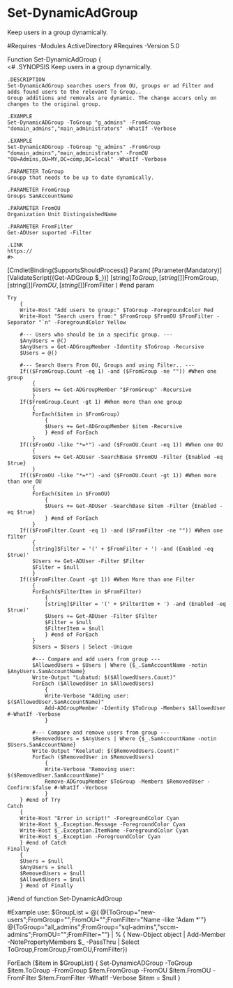 # Set-DynamicAdGroup
Keep users in a group dynamically.


#Requires -Modules ActiveDirectory
#Requires -Version 5.0

Function Set-DynamicAdGroup
    {  
    <#
    .SYNOPSIS
    Keep users in a group dynamically.

    .DESCRIPTION
    Set-DynamicAdGroup searches users from OU, groups or ad Filter and adds found users to the relevant To Group..
    Group additions and removals are dynamic. The change accurs only on changes to the original group.

    .EXAMPLE
    Set-DynamicADGroup -ToGroup "g_admins" -FromGroup "domain_admins","main_administrators" -WhatIf -Verbose

    .EXAMPLE
    Set-DynamicADGroup -ToGroup "g_admins" -FromGroup "domain_admins","main_administrators" -FromOU "OU=Admins,OU=MY,DC=comp,DC=local" -WhatIf -Verbose

    .PARAMETER ToGroup
    Groupp that needs to be up to date dynamically.

    .PARAMETER FromGroup
    Groups SamAccountName

    .PARAMETER FromOU
    Organization Unit DistinguishedName

    .PARAMETER FromFilter
    Get-ADUser suported -Filter

    .LINK
    https://
    #>

[CmdletBinding(SupportsShouldProcess)]
Param(
    [Parameter(Mandatory)]
    [ValidateScript({Get-ADGroup $_})]
    [string]$ToGroup,
    [string[]]$FromGroup,
    [string[]]$FromOU,
    [string[]]$FromFilter
    ) #end param

    Try
        {
        Write-Host "Add users to group:" $ToGroup -ForegroundColor Red
        Write-Host "Search users from:" $FromGroup $FromOU $FromFilter -Separator "`n" -ForegroundColor Yellow

        #--- Users who should be in a specific group. ---
        $AnyUsers = @()
        $AnyUsers = Get-ADGroupMember -Identity $ToGroup -Recursive
        $Users = @()

        #--- Search Users From OU, Groups and using Filter.. ---
        If(($FromGroup.Count -eq 1) -and ($FromGroup -ne "")) #When one group
            {
            $Users += Get-ADGroupMember "$FromGroup" -Recursive
            }
        If($FromGroup.Count -gt 1) #When more than one group
            {
            ForEach($item in $FromGroup)
                {
                $Users += Get-ADGroupMember $item -Recursive
                } #end of ForEach
            }
        If(($FromOU -like "*=*") -and ($FromOU.Count -eq 1)) #When one OU
            {
            $Users += Get-ADUser -SearchBase $FromOU -Filter {Enabled -eq $true}
            }
        If(($FromOU -like "*=*") -and ($FromOU.Count -gt 1)) #When more than one OU
            {
            ForEach($item in $FromOU)
                {
                $Users += Get-ADUser -SearchBase $item -Filter {Enabled -eq $true}
                } #end of ForEach
            }
        If(($FromFilter.Count -eq 1) -and ($FromFilter -ne "")) #When one filter
            {
            [string]$Filter = '(' + $FromFilter + ') -and (Enabled -eq $true)'
            $Users += Get-ADUser -Filter $Filter
            $Filter = $null
            }
        If(($FromFilter.Count -gt 1)) #When More than one Filter
            {
            ForEach($FilterItem in $FromFilter)
                {
                [string]$Filter = '(' + $FilterItem + ') -and (Enabled -eq $true)'
                $Users += Get-ADUser -Filter $Filter
                $Filter = $null
                $FilterItem = $null
                } #end of ForEach
            }
            $Users = $Users | Select -Unique

            #--- Compare and add users from group ---
            $AllowedUsers = $Users | Where {$_.SamAccountName -notin $AnyUsers.SamAccountName}
            Write-Output "Lubatud: $($AllowedUsers.Count)"
            ForEach ($AllowedUser in $AllowedUsers)
                {
                Write-Verbose "Adding user: $($AllowedUser.SamAccountName)"
                Add-ADGroupMember -Identity $ToGroup -Members $AllowedUser #-WhatIf -Verbose
                }

            #--- Compare and remove users from group ---
            $RemovedUsers = $AnyUsers | Where {$_.SamAccountName -notin $Users.SamAccountName}
            Write-Output "Keelatud: $($RemovedUsers.Count)"
            ForEach ($RemovedUser in $RemovedUsers)
                {
                Write-Verbose "Removing user: $($RemovedUser.SamAccountName)"
                Remove-ADGroupMember $ToGroup -Members $RemovedUser -Confirm:$false #-WhatIf -Verbose
                }
        } #end of Try
    Catch
        {
        Write-Host "Error in script!" -ForegroundColor Cyan
        Write-Host $_.Exception.Message -ForegroundColor Cyan
        Write-Host $_.Exception.ItemName -ForegroundColor Cyan
        Write-Host $_.Exception -ForegroundColor Cyan
        } #end of Catch
    Finally
        {
        $Users = $null
        $AnyUsers = $null
        $RemovedUsers = $null
        $AllowedUsers = $null
        } #end of Finally
}#end of function Set-DynamicAdGroup



#Example use:
$GroupList = @(
    @{ToGroup="new-users";FromGroup="";FromOU="";FromFilter="Name -like 'Adam *'"}
    @{ToGroup="all_admins";FromGroup="sql-admins","sccm-admins";FromOU="";FromFilter=""} | % { New-Object object | Add-Member -NotePropertyMembers $_ -PassThru | Select ToGroup,FromGroup,FromOU,FromFilter})

ForEach ($item in $GroupList)
    {
    Set-DynamicADGroup -ToGroup $item.ToGroup -FromGroup $item.FromGroup -FromOU $item.FromOU -FromFilter $item.FromFilter -WhatIf -Verbose
    $item = $null
    }
